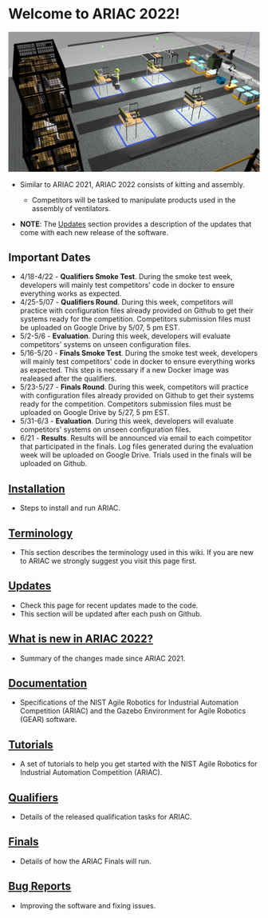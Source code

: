 
# Welcome to ARIAC 2022!

<!-- **NOTE**: These pages are in the process of being updated. If you see something that looks like it got missed, please send us an email at ariac@nist.gov -->

![ariac-2022](wiki/figures/2022/ariac2022workcell.jpg)

- Similar to ARIAC 2021, ARIAC 2022 consists of kitting and assembly.
  - Competitors will be tasked to manipulate products used in the assembly of ventilators.

- **NOTE**: The [Updates](wiki/misc/updates.md) section provides a description of the updates that come with each new release of the software.


## Important Dates

- 4/18-4/22 - **Qualifiers Smoke Test**. During the smoke test week, developers will mainly test competitors' code in docker to ensure everything works as expected. 
- 4/25-5/07 - **Qualifiers Round**. During this week, competitors will practice with configuration files already provided on Github to get their systems ready for the competition. Competitors submission files must be uploaded on Google Drive by 5/07, 5 pm EST.
- 5/2-5/6 - **Evaluation**. During this week, developers will evaluate competitors' systems on unseen configuration files.
- 5/16-5/20 - **Finals Smoke Test**. During the smoke test week, developers will mainly test competitors' code in docker to ensure everything works as expected. This step is necessary if a new Docker image was realeased after the qualifiers.
- 5/23-5/27 - **Finals Round**. During this week, competitors will practice with configuration files already provided on Github to get their systems ready for the competition. Competitors submission files must be uploaded on Google Drive by 5/27, 5 pm EST.
- 5/31-6/3 - **Evaluation**. During this week, developers will evaluate competitors' systems on unseen configuration files.
- 6/21 - **Results**. Results will be announced via email to each competitor that participated in the finals. Log files generated during the evaluation week will be uploaded on Google Drive. Trials used in the finals will be uploaded on Github.

## [Installation](wiki/tutorials/installation.md)

- Steps to install and run ARIAC.

## [Terminology](wiki/misc/terminology.md)

- This section describes the terminology used in this wiki. If you are new to ARIAC we strongly suggest you visit this page first.
  
## [Updates](wiki/misc/updates.md)

- Check this page for recent updates made to the code.
- This section will be updated after each push on Github.

## [What is new in ARIAC 2022?](wiki/misc/whatisnew.md)

- Summary of the changes made since ARIAC 2021.

## [Documentation](wiki/documentation/documentation.md)

- Specifications of the NIST Agile Robotics for Industrial Automation Competition (ARIAC) and the Gazebo Environment for Agile Robotics (GEAR) software.

## [Tutorials](wiki/tutorials/tutorials.md)

- A set of tutorials to help you get started with the NIST Agile Robotics for Industrial Automation Competition (ARIAC).

## [Qualifiers](wiki/qualifiers/qualifier.md)

- Details of the released qualification tasks for ARIAC.

## [Finals](wiki/finals/finals.md)

- Details of how the ARIAC Finals will run.

## [Bug Reports](wiki/misc/bug_report.md)

- Improving the software and fixing issues.
